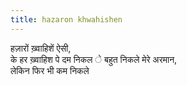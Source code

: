```yaml
---
title: hazaron khwahishen
---
```


हज़ारों ख़्वाहिशें ऐसी,  
के हर ख़्वाहिश पे दम निकल   े
बहुत निकले मेरे अरमान,  
लेकिन फिर भी कम निकले  


